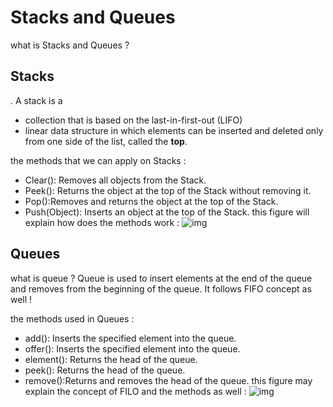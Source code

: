 #  Stacks and Queues
what is Stacks and Queues ?
## Stacks 
. A stack is a 
* collection that is based on the last-in-first-out (LIFO)
* linear data structure in which elements can be inserted and deleted only from one side of the list, called the **top**.

the methods that we can apply on Stacks : 
* Clear(): Removes all objects from the Stack.
* Peek(): Returns the object at the top of the Stack without removing it.
* Pop():Removes and returns the object at the top of the Stack.
* Push(Object): Inserts an object at the top of the Stack.
this figure will explain how does the methods work :
![img](https://www.scientecheasy.com/wp-content/uploads/2021/01/java-stack.png)



## Queues 
what is queue ?
Queue is used to insert elements at the end of the queue and removes from the beginning of the queue. It follows FIFO concept as well ! 

the methods used in Queues :
* add(): Inserts the specified element into the queue.
* offer(): Inserts the specified element into the queue.
* element(): Returns the head of the queue.
* peek(): Returns the head of the queue.
* remove():Returns and removes the head of the queue.
this figure may explain the concept of FILO and the methods as well : 
![img](https://media.geeksforgeeks.org/wp-content/cdn-uploads/Priority-Queue-min-1024x512.png)